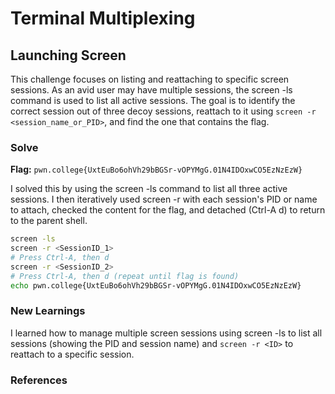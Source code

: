 # Terminal Multiplexing

## Launching Screen
This challenge focuses on listing and reattaching to specific screen sessions. As an avid user may have multiple sessions, the screen -ls command is used to list all active sessions. The goal is to identify the correct session out of three decoy sessions, reattach to it using `screen -r` `<session_name_or_PID>`, and find the one that contains the flag. 

### Solve
**Flag:** `pwn.college{UxtEuBo6ohVh29bBGSr-vOPYMgG.01N4IDOxwCO5EzNzEzW}`

I solved this by using the screen -ls command to list all three active sessions. I then iteratively used screen -r with each session's PID or name to attach, checked the content for the flag, and detached (Ctrl-A d) to return to the parent shell.

```bash
screen -ls
screen -r <SessionID_1>
# Press Ctrl-A, then d
screen -r <SessionID_2>
# Press Ctrl-A, then d (repeat until flag is found)
echo pwn.college{UxtEuBo6ohVh29bBGSr-vOPYMgG.01N4IDOxwCO5EzNzEzW}
```

### New Learnings
I learned how to manage multiple screen sessions using screen -ls to list all sessions (showing the PID and session name) and `screen -r <ID>` to reattach to a specific session.

### References
